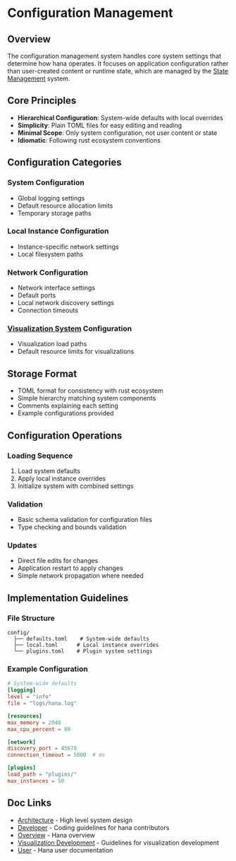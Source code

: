 # Configuration Management

## Overview
The configuration management system handles core system settings that determine how hana operates. It focuses on application configuration rather than user-created content or runtime state, which are managed by the [State Management](./state.md) system.
## Core Principles
- **Hierarchical Configuration**: System-wide defaults with local overrides
- **Simplicity**: Plain TOML files for easy editing and reading
- **Minimal Scope**: Only system configuration, not user content or state
- **Idiomatic**: Following rust ecosystem conventions
## Configuration Categories
### System Configuration
- Global logging settings
- Default resource allocation limits
- Temporary storage paths
### Local Instance Configuration
- Instance-specific network settings
- Local filesystem paths
### Network Configuration
- Network interface settings
- Default ports
- Local network discovery settings
- Connection timeouts
### [Visualization System](./visualization.md) Configuration
- Visualization load paths
- Default resource limits for visualizations
## Storage Format
- TOML format for consistency with rust ecosystem
- Simple hierarchy matching system components
- Comments explaining each setting
- Example configurations provided
## Configuration Operations
### Loading Sequence
1. Load system defaults
2. Apply local instance overrides
3. Initialize system with combined settings
### Validation
- Basic schema validation for configuration files
- Type checking and bounds validation
### Updates
- Direct file edits for changes
- Application restart to apply changes
- Simple network propagation where needed
## Implementation Guidelines
### File Structure
```
config/
  ├── defaults.toml    # System-wide defaults
  ├── local.toml      # Local instance overrides
  └── plugins.toml    # Plugin system settings
```
### Example Configuration
```toml
# System-wide defaults
[logging]
level = "info"
file = "logs/hana.log"

[resources]
max_memory = 2048
max_cpu_percent = 80

[network]
discovery_port = 45678
connection_timeout = 5000  # ms

[plugins]
load_path = "plugins/"
max_instances = 50
```
## Doc Links
- [Architecture](README.md) - High level system design
- [Developer](../developer/README.md) - Coding guidelines for hana contributors
- [Overview](../../README.md) - Hana overview
- [Visualization Development](../visualization/README.md) - Guidelines for visualization development
- [User](../user/README.md) - Hana user documentation

